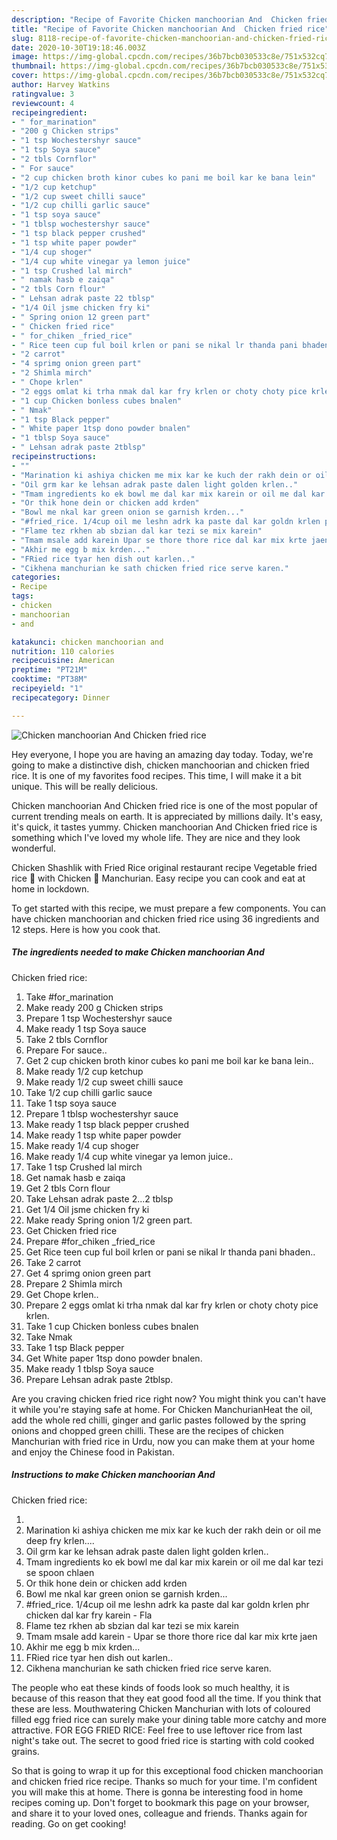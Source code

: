 ```yaml
---
description: "Recipe of Favorite Chicken manchoorian And  Chicken fried rice"
title: "Recipe of Favorite Chicken manchoorian And  Chicken fried rice"
slug: 8118-recipe-of-favorite-chicken-manchoorian-and-chicken-fried-rice
date: 2020-10-30T19:18:46.003Z
image: https://img-global.cpcdn.com/recipes/36b7bcb030533c8e/751x532cq70/chicken-manchoorian-and-chicken-fried-rice-recipe-main-photo.jpg
thumbnail: https://img-global.cpcdn.com/recipes/36b7bcb030533c8e/751x532cq70/chicken-manchoorian-and-chicken-fried-rice-recipe-main-photo.jpg
cover: https://img-global.cpcdn.com/recipes/36b7bcb030533c8e/751x532cq70/chicken-manchoorian-and-chicken-fried-rice-recipe-main-photo.jpg
author: Harvey Watkins
ratingvalue: 3
reviewcount: 4
recipeingredient:
- " for_marination"
- "200 g Chicken strips"
- "1 tsp Wochestershyr sauce"
- "1 tsp Soya sauce"
- "2 tbls Cornflor"
- " For sauce"
- "2 cup chicken broth kinor cubes ko pani me boil kar ke bana lein"
- "1/2 cup ketchup"
- "1/2 cup sweet chilli sauce"
- "1/2 cup chilli garlic sauce"
- "1 tsp soya sauce"
- "1 tblsp wochestershyr sauce"
- "1 tsp black pepper crushed"
- "1 tsp white paper powder"
- "1/4 cup shoger"
- "1/4 cup white vinegar ya lemon juice"
- "1 tsp Crushed lal mirch"
- " namak hasb e zaiqa"
- "2 tbls Corn flour"
- " Lehsan adrak paste 22 tblsp"
- "1/4 Oil jsme chicken fry ki"
- " Spring onion 12 green part"
- " Chicken fried rice"
- " for_chiken _fried_rice"
- " Rice teen cup ful boil krlen or pani se nikal lr thanda pani bhaden"
- "2 carrot"
- "4 sprimg onion green part"
- "2 Shimla mirch"
- " Chope krlen"
- "2 eggs omlat ki trha nmak dal kar fry krlen or choty choty pice krlen"
- "1 cup Chicken bonless cubes bnalen"
- " Nmak"
- "1 tsp Black pepper"
- " White paper 1tsp dono powder bnalen"
- "1 tblsp Soya sauce"
- " Lehsan adrak paste 2tblsp"
recipeinstructions:
- ""
- "Marination ki ashiya chicken me mix kar ke kuch der rakh dein or oil me deep fry krlen...."
- "Oil grm kar ke lehsan adrak paste dalen light golden krlen.."
- "Tmam ingredients ko ek bowl me dal kar mix karein or oil me dal kar tezi se spoon chlaen"
- "Or thik hone dein or chicken add krden"
- "Bowl me nkal kar green onion se garnish krden..."
- "#fried_rice. 1/4cup oil me leshn adrk ka paste dal kar goldn krlen phr chicken dal kar fry karein Fla"
- "Flame tez rkhen ab sbzian dal kar tezi se mix karein"
- "Tmam msale add karein Upar se thore thore rice dal kar mix krte jaen"
- "Akhir me egg b mix krden..."
- "FRied rice tyar hen dish out karlen.."
- "Cikhena manchurian ke sath chicken fried rice serve karen."
categories:
- Recipe
tags:
- chicken
- manchoorian
- and

katakunci: chicken manchoorian and 
nutrition: 110 calories
recipecuisine: American
preptime: "PT21M"
cooktime: "PT38M"
recipeyield: "1"
recipecategory: Dinner

---
```



![Chicken manchoorian And 
Chicken fried rice](https://img-global.cpcdn.com/recipes/36b7bcb030533c8e/751x532cq70/chicken-manchoorian-and-chicken-fried-rice-recipe-main-photo.jpg)

Hey everyone, I hope you are having an amazing day today. Today, we're going to make a distinctive dish, chicken manchoorian and 
chicken fried rice. It is one of my favorites food recipes. This time, I will make it a bit unique. This will be really delicious.

Chicken manchoorian And 
Chicken fried rice is one of the most popular of current trending meals on earth. It is appreciated by millions daily. It's easy, it's quick, it tastes yummy. Chicken manchoorian And 
Chicken fried rice is something which I've loved my whole life. They are nice and they look wonderful.

Chicken Shashlik with Fried Rice original restaurant recipe Vegetable fried rice 🍚 with Chicken 🐓 Manchurian. Easy recipe you can cook and eat at home in lockdown.


To get started with this recipe, we must prepare a few components. You can have chicken manchoorian and 
chicken fried rice using 36 ingredients and 12 steps. Here is how you cook that.

<!--inarticleads1-->

##### The ingredients needed to make Chicken manchoorian And 
Chicken fried rice:

1. Take  #for_marination
1. Make ready 200 g Chicken strips
1. Prepare 1 tsp Wochestershyr sauce
1. Make ready 1 tsp Soya sauce
1. Take 2 tbls Cornflor
1. Prepare  For sauce..
1. Get 2 cup chicken broth kinor cubes ko pani me boil kar ke bana lein..
1. Make ready 1/2 cup ketchup
1. Make ready 1/2 cup sweet chilli sauce
1. Take 1/2 cup chilli garlic sauce
1. Take 1 tsp soya sauce
1. Prepare 1 tblsp wochestershyr sauce
1. Make ready 1 tsp black pepper crushed
1. Make ready 1 tsp white paper powder
1. Make ready 1/4 cup shoger
1. Make ready 1/4 cup white vinegar ya lemon juice..
1. Take 1 tsp Crushed lal mirch
1. Get  namak hasb e zaiqa
1. Get 2 tbls Corn flour
1. Take  Lehsan adrak paste 2...2 tblsp
1. Get 1/4 Oil jsme chicken fry ki
1. Make ready  Spring onion 1/2 green part.
1. Get  Chicken fried rice
1. Prepare  #for_chiken _fried_rice
1. Get  Rice teen cup ful boil krlen or pani se nikal lr thanda pani bhaden..
1. Take 2 carrot
1. Get 4 sprimg onion green part
1. Prepare 2 Shimla mirch
1. Get  Chope krlen..
1. Prepare 2 eggs omlat ki trha nmak dal kar fry krlen or choty choty pice krlen.
1. Take 1 cup Chicken bonless cubes bnalen
1. Take  Nmak
1. Take 1 tsp Black pepper
1. Get  White paper 1tsp dono powder bnalen.
1. Make ready 1 tblsp Soya sauce
1. Prepare  Lehsan adrak paste 2tblsp.


Are you craving chicken fried rice right now? You might think you can&#39;t have it while you&#39;re staying safe at home. For Chicken ManchurianHeat the oil, add the whole red chilli, ginger and garlic pastes followed by the spring onions and chopped green chilli. These are the recipes of chicken Manchurian with fried rice in Urdu, now you can make them at your home and enjoy the Chinese food in Pakistan. 

<!--inarticleads2-->

##### Instructions to make Chicken manchoorian And 
Chicken fried rice:

1. 
1. Marination ki ashiya chicken me mix kar ke kuch der rakh dein or oil me deep fry krlen....
1. Oil grm kar ke lehsan adrak paste dalen light golden krlen..
1. Tmam ingredients ko ek bowl me dal kar mix karein or oil me dal kar tezi se spoon chlaen
1. Or thik hone dein or chicken add krden
1. Bowl me nkal kar green onion se garnish krden...
1. #fried_rice. 1/4cup oil me leshn adrk ka paste dal kar goldn krlen phr chicken dal kar fry karein - Fla
1. Flame tez rkhen ab sbzian dal kar tezi se mix karein
1. Tmam msale add karein - Upar se thore thore rice dal kar mix krte jaen
1. Akhir me egg b mix krden...
1. FRied rice tyar hen dish out karlen..
1. Cikhena manchurian ke sath chicken fried rice serve karen.


The people who eat these kinds of foods look so much healthy, it is because of this reason that they eat good food all the time. If you think that these are less. Mouthwatering Chicken Manchurian with lots of coloured filled egg fried rice can surely make your dining table more catchy and more attractive. FOR EGG FRIED RICE: Feel free to use leftover rice from last night&#39;s take out. The secret to good fried rice is starting with cold cooked grains. 

So that is going to wrap it up for this exceptional food chicken manchoorian and 
chicken fried rice recipe. Thanks so much for your time. I'm confident you will make this at home. There is gonna be interesting food in home recipes coming up. Don't forget to bookmark this page on your browser, and share it to your loved ones, colleague and friends. Thanks again for reading. Go on get cooking!
